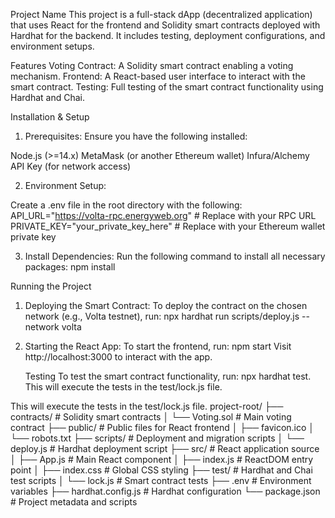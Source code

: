 Project Name
This project is a full-stack dApp (decentralized application) that uses React for the frontend and Solidity smart contracts deployed with Hardhat for the backend. It includes testing, deployment configurations, and environment setups.




Features
Voting Contract: A Solidity smart contract enabling a voting mechanism.
Frontend: A React-based user interface to interact with the smart contract.
Testing: Full testing of the smart contract functionality using Hardhat and Chai.




Installation & Setup
1) Prerequisites: Ensure you have the following installed:

Node.js (>=14.x)
MetaMask (or another Ethereum wallet)
Infura/Alchemy API Key (for network access)

2) Environment Setup:

Create a .env file in the root directory with the following:
API_URL="https://volta-rpc.energyweb.org"  # Replace with your RPC URL
PRIVATE_KEY="your_private_key_here"         # Replace with your Ethereum wallet private key

3) Install Dependencies: Run the following command to install all necessary packages:
npm install


Running the Project
1) Deploying the Smart Contract: To deploy the contract on the chosen network (e.g., Volta testnet), run:
npx hardhat run scripts/deploy.js --network volta


2) Starting the React App: To start the frontend, run:
   npm start
   Visit http://localhost:3000 to interact with the app.




   Testing
To test the smart contract functionality, run: npx hardhat test.
This will execute the tests in the test/lock.js file.


This will execute the tests in the test/lock.js file.
project-root/
├── contracts/                 # Solidity smart contracts
│   └── Voting.sol             # Main voting contract
├── public/                    # Public files for React frontend
│   ├── favicon.ico
│   └── robots.txt
├── scripts/                   # Deployment and migration scripts
│   └── deploy.js              # Hardhat deployment script
├── src/                       # React application source
│   ├── App.js                 # Main React component
│   ├── index.js               # ReactDOM entry point
│   ├── index.css              # Global CSS styling
├── test/                      # Hardhat and Chai test scripts
│   └── lock.js                # Smart contract tests
├── .env                       # Environment variables
├── hardhat.config.js          # Hardhat configuration
└── package.json               # Project metadata and scripts


  








